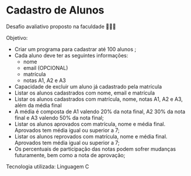 # Cadastro de Alunos
Desafio avaliativo proposto na faculdade 👨🏻‍🎓

  Objetivo:
    
   - Criar um programa para cadastrar até 100 alunos ;
   - Cada aluno deve ter as seguintes informações:
     - nome
     - email (OPCIONAL)
     - matrícula
     - notas A1, A2 e A3
   - Capacidade de excluir um aluno já cadastrado pela matrícula
   - Listar os alunos cadastrados com nome, email e matrícula
   - Listar os alunos cadastrados com matrícula, nome, notas A1, A2 e A3, além da média final
   - A média é composta de A1 valendo 20% da nota final, A2 30% da nota final e A3 valendo 50% da nota final;
   - Listar os alunos aprovados com matrícula, nome e média final. Aprovados tem média igual ou superior a 7;
   - Listar os alunos reprovados com matrícula, nome e média final. Aprovados tem média igual ou superior a 7;
   - Os percentuais de participação das notas podem sofrer mudanças futuramente, bem como a nota de aprovação;
 
 Tecnologia utilizada: Linguagem C 
